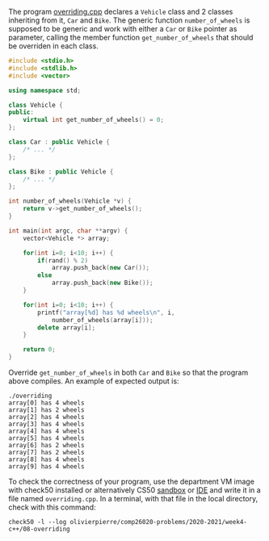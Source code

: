 The program [overriding.cpp](overriding.cpp) declares a `Vehicle` class and
2 classes inheriting from it, `Car` and `Bike`. The generic function
`number_of_wheels` is supposed to be generic and work with either a `Car` or
`Bike` pointer as parameter, calling the member function `get_number_of_wheels`
that should be overriden in each class.

```cxx
#include <stdio.h>
#include <stdlib.h>
#include <vector>

using namespace std;

class Vehicle {
public:
    virtual int get_number_of_wheels() = 0;
};

class Car : public Vehicle {
    /* ... */
};

class Bike : public Vehicle {
    /* ... */
};

int number_of_wheels(Vehicle *v) {
    return v->get_number_of_wheels();
}

int main(int argc, char **argv) {
    vector<Vehicle *> array;

    for(int i=0; i<10; i++) {
        if(rand() % 2)
            array.push_back(new Car());
        else
            array.push_back(new Bike());
    }

    for(int i=0; i<10; i++) {
        printf("array[%d] has %d wheels\n", i,
            number_of_wheels(array[i]));
        delete array[i];
    }

    return 0;
}
```

Override `get_number_of_wheels` in both `Car` and `Bike` so that the program
above compiles. An example of expected output is:
```shell
./overriding
array[0] has 4 wheels
array[1] has 2 wheels
array[2] has 4 wheels
array[3] has 4 wheels
array[4] has 4 wheels
array[5] has 4 wheels
array[6] has 2 wheels
array[7] has 2 wheels
array[8] has 4 wheels
array[9] has 4 wheels
```

To check the correctness of your program, use the department VM image with check50 installed or alternatively CS50 [sandbox](sandbox.cs50.io)
or [IDE](ide.cs50.io) and write it in a file named `overriding.cpp`. In a
terminal, with that file in the local directory, check with this command:
```shell
check50 -l --log olivierpierre/comp26020-problems/2020-2021/week4-c++/08-overriding
```
